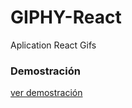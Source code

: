 # GIPHY-React
Aplication React Gifs

### Demostración
[ver demostración](https://gif-react-alejandrones.netlify.app/)
